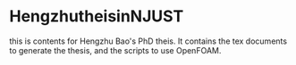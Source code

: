 # HengzhutheisinNJUST
this is contents for  Hengzhu Bao's  PhD theis. It contains the tex documents to generate the thesis, and the scripts to use OpenFOAM.
